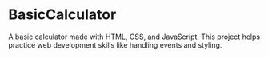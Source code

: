 # BasicCalculator
A basic calculator made with HTML, CSS, and JavaScript. This project helps practice web development skills like handling events and styling.
